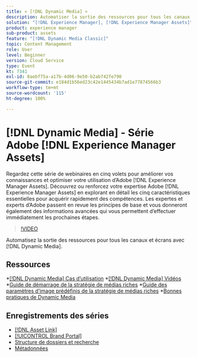 ```yaml
---
title: « [!DNL Dynamic Media] »
description: Automatiser la sortie des ressources pour tous les canaux et écrans
solution: "[!DNL Experience Manager], [!DNL Experience Manager Assets]"
product: experience manager
sub-product: assets
feature: "[!DNL Dynamic Media Classic]"
topic: Content Management
role: User
level: Beginner
version: Cloud Service
type: Event
kt: 7341
exl-id: 8aebf75a-a17b-4d06-9e50-b2ab742fe790
source-git-commit: e184d1b56ed23c42e1445434b7ad1e77874566b3
workflow-type: tm+mt
source-wordcount: '115'
ht-degree: 100%

---
```


# [!DNL Dynamic Media] - Série Adobe [!DNL Experience Manager Assets]

Regardez cette série de webinaires en cinq volets pour améliorer vos connaissances et optimiser votre utilisation dʼAdobe [!DNL Experience Manager Assets]. Découvrez ou renforcez votre expertise Adobe [!DNL Experience Manager Assets] en explorant en détail les cinq caractéristiques essentielles pour acquérir rapidement des compétences. Les expertes et experts d’Adobe passent en revue les principes de base et vous donneront également des informations avancées qui vous permettent d’effectuer immédiatement les prochaines étapes.

>[!VIDEO](https://video.tv.adobe.com/v/332132/?quality=12&learn=on&hidetitle=true)

Automatisez la sortie des ressources pour tous les canaux et écrans avec [!DNL Dynamic Media].

## Ressources

*[[!DNL Dynamic Media] Cas d’utilisation](https://experienceleague.adobe.com/fr/docs/experience-manager-cloud-service/content/assets/dynamicmedia/dm-journey/dm-journey-part1)
*[[!DNL Dynamic Media] Vidéos](https://experienceleague.adobe.com/fr/docs/experience-manager-learn/assets/dynamic-media/dynamic-media-overview-feature-video-use#dynamic-media)
*[Guide de démarrage de la stratégie de médias riches](https://www.adobe.com/content/dam/www/us/en/experience-manager/pdfs/dynamic-media-kickstart-guide-2019.pdf)
*[Guide des paramètres d’image prédéfinis de la stratégie de médias riches](https://www.adobe.com/content/dam/www/us/en/experience-manager/pdfs/dynamic-media-image-preset-guide.pdf)
*[Bonnes pratiques de Dynamic Media](https://experienceleague.adobe.com/fr/docs/experience-manager-cloud-service/content/assets/dynamicmedia/dm-journey/dm-best-practices)

## Enregistrements des séries

* [[!DNL Asset Link]](asset-link.md)
* [[!UICONTROL Brand Portal]](brand-portal.md)
* [Structure de dossiers et recherche](folder-structure-search.md)
* [Métadonnées](metadata.md)
